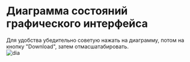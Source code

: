 # Диаграмма состояний графического интерфейса
Для удобства убедительно советую нажать на диаграмму, потом на кнопку "Download", затем отмасшатабировать.  
![dia](https://github.com/L1ttl3S1st3r/wannait/blob/master/Documents/Design/State/state_diagram.jpg)
